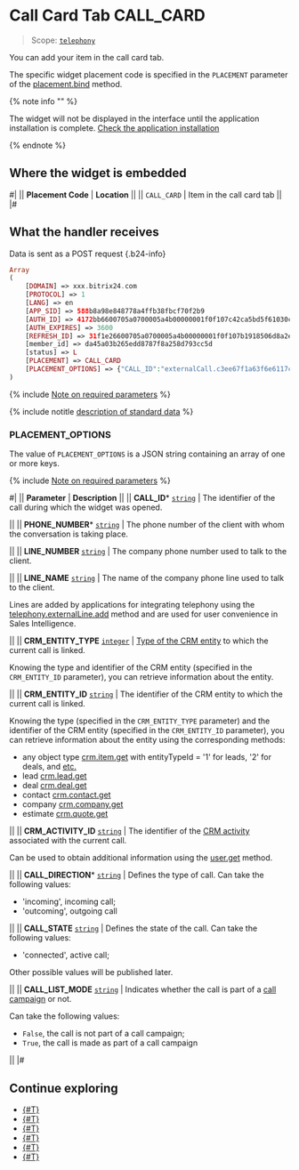 # Call Card Tab CALL_CARD

> Scope: [`telephony`](../../scopes/permissions.md)

You can add your item in the call card tab.

The specific widget placement code is specified in the `PLACEMENT` parameter of the [placement.bind](../placement-bind.md) method.

{% note info "" %}

The widget will not be displayed in the interface until the application installation is complete. [Check the application installation](../../../settings/app-installation/installation-finish.md)

{% endnote %}

## Where the widget is embedded

#| 
|| **Placement Code** | **Location** || 
|| `CALL_CARD` | Item in the call card tab || 
|#

## What the handler receives

Data is sent as a POST request {.b24-info}

```php
Array
(
    [DOMAIN] => xxx.bitrix24.com
    [PROTOCOL] => 1
    [LANG] => en
    [APP_SID] => 588b8a98e848778a4ffb38fbcf70f2b9
    [AUTH_ID] => 4172bb6600705a0700005a4b00000001f0f107c42ca5bd5f61030c5d9c3e4d60d11b5a
    [AUTH_EXPIRES] => 3600
    [REFRESH_ID] => 31f1e26600705a0700005a4b00000001f0f107b1918506d8a2ed9ecf76e8fdac962471
    [member_id] => da45a03b265edd8787f8a258d793cc5d
    [status] => L
    [PLACEMENT] => CALL_CARD
    [PLACEMENT_OPTIONS] => {"CALL_ID":"externalCall.c3ee67f1a63f6e6117c230ab59cc49ea.1723556778","PHONE_NUMBER":"555555","LINE_NUMBER":"","LINE_NAME":"","CRM_ENTITY_TYPE":"","CRM_ENTITY_ID":"0","CRM_ACTIVITY_ID":"undefined","CALL_DIRECTION":"incoming","CALL_STATE":"connected","CALL_LIST_MODE":"false"}
)
```

{% include [Note on required parameters](../../../_includes/required.md) %}

{% include notitle [description of standard data](../_includes/widget_data.md) %}

### PLACEMENT_OPTIONS

The value of `PLACEMENT_OPTIONS` is a JSON string containing an array of one or more keys.

{% include [Note on required parameters](../../../_includes/required.md) %}

#| 
|| **Parameter** | **Description** || 
|| **CALL_ID*** 
[`string`](../../data-types.md) | The identifier of the call during which the widget was opened. 

|| 
|| **PHONE_NUMBER*** 
[`string`](../../data-types.md) | The phone number of the client with whom the conversation is taking place. 

|| 
|| **LINE_NUMBER** 
[`string`](../../data-types.md) | The company phone number used to talk to the client. 

|| 
|| **LINE_NAME** 
[`string`](../../data-types.md) | The name of the company phone line used to talk to the client. 

Lines are added by applications for integrating telephony using the [telephony.externalLine.add](../../telephony/telephony-external-line-add.md) method and are used for user convenience in Sales Intelligence.

|| 
|| **CRM_ENTITY_TYPE** 
[`integer`](../../data-types.md) | [Type of the CRM entity](../../crm/data-types.md#object_type) to which the current call is linked. 

Knowing the type and identifier of the CRM entity (specified in the `CRM_ENTITY_ID` parameter), you can retrieve information about the entity.

|| 
|| **CRM_ENTITY_ID** 
[`string`](../../data-types.md) | The identifier of the CRM entity to which the current call is linked. 

Knowing the type (specified in the `CRM_ENTITY_TYPE` parameter) and the identifier of the CRM entity (specified in the `CRM_ENTITY_ID` parameter), you can retrieve information about the entity using the corresponding methods:

- any object type [crm.item.get](../../crm/universal/crm-item-get.md) with entityTypeId = '1' for leads, '2' for deals, and [etc.](../../crm/data-types.md#object_type)
- lead [crm.lead.get](../../crm/leads/crm-lead-get.md)
- deal [crm.deal.get](../../crm/deals/crm-deal-get.md)
- contact [crm.contact.get](../../crm/contacts/crm-contact-get.md)
- company [crm.company.get](../../crm/companies/crm-company-get.md)
- estimate [crm.quote.get](../../crm/quote/crm-quote-get.md)

|| 
|| **CRM_ACTIVITY_ID** 
[`string`](../../data-types.md) | The identifier of the [CRM activity](../../crm/timeline/activities/index.md) associated with the current call. 

Can be used to obtain additional information using the [user.get](../../user/user-get.md) method.

|| 
|| **CALL_DIRECTION*** 
[`string`](../../data-types.md) | Defines the type of call. Can take the following values:

- 'incoming', incoming call;
- 'outcoming', outgoing call

|| 
|| **CALL_STATE** 
[`string`](../../data-types.md) | Defines the state of the call. Can take the following values:

- 'connected', active call;

Other possible values will be published later.

|| 
|| **CALL_LIST_MODE** 
[`string`](../../data-types.md) | Indicates whether the call is part of a [call campaign](https://helpdesk.bitrix24.com/open/21815426/) or not. 

Can take the following values:

- `False`, the call is not part of a call campaign;
- `True`, the call is made as part of a call campaign

|| 
|#

## Continue exploring

- [{#T}](../placement-bind.md)
- [{#T}](../ui-interaction/index.md)
- [{#T}](../ui-interaction/crm-card.md)
- [{#T}](../../../settings/interactivity/index.md)
- [{#T}](../open-application.md)
- [{#T}](../open-path.md)